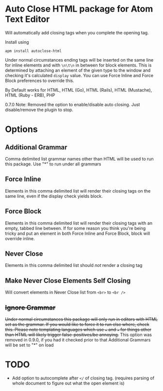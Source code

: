 # Auto Close HTML package for Atom Text Editor

Will automatically add closing tags when you complete the opening tag.

Install using

`apm install autoclose-html`

Under normal circumstances ending tags will be inserted on the same line for inline elements and with `\n\t\n` in between for block elements. This is determined by attaching an element of the given type to the window and checking it's calculated `display` value.
You can use Force Inline and Force Block preferences to override this.

By Default works for HTML, HTML (Go), HTML (Rails), HTML (Mustache), HTML (Ruby - ERB), PHP

0.7.0 Note: Removed the option to enable/disable auto closing. Just disable/remove the plugin to stop.

# Options

## Additional Grammar

Comma delimited list grammar names other than HTML will be used to run this package. Use "*" to run under all grammars

## Force Inline

Elements in this comma delimited list will render their closing tags on the same line, even if the display check yields block.

## Force Block

Elements in this comma delimited list will render their closing tags with an empty, tabbed line between. If for some reason you think you're being tricky and put an element in both Force Inline and Force Block, block will override inline.

## Never Close

Elements in this comma delimited list should *not* render a closing tag

## Make Never Close Elements Self Closing

Will convert elements in Never Close list from `<br>` to `<br />`

## ~~Ignore Grammar~~

~~Under normal circumstances this package will only run in editors with HTML set as the grammar. If you would like to force it to run else where, check this.  Please note templating languages which use `<` and `>` for things other than HTML will likely trigger false-positives/be annoying.~~
This option was removed in 0.9.0, if you had it checked prior to that Additional Grammars will be set to "*" on load


# TODO
* Add option to autocomplete after `</` of closing tag. (requires parsing of whole document to figure out what the open element is)
